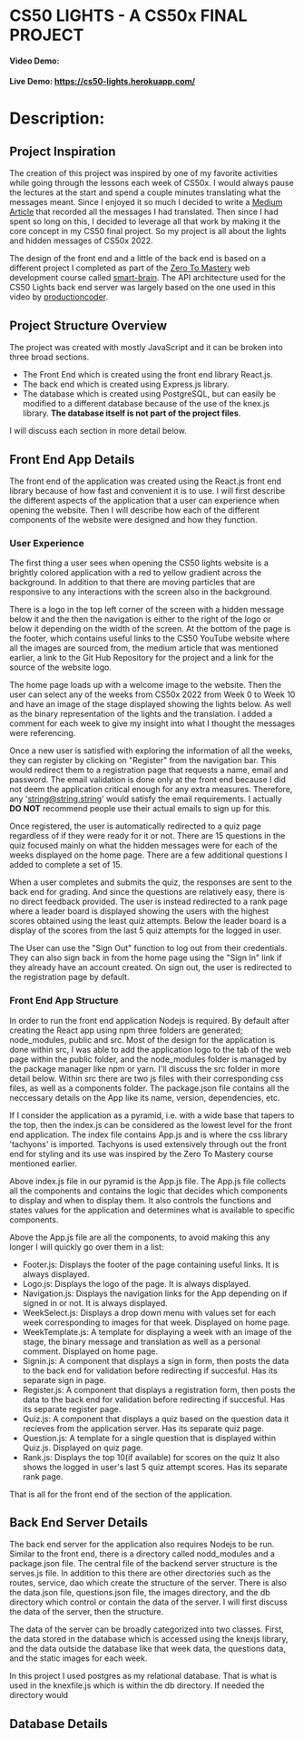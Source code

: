 # CS50 LIGHTS - A CS50x FINAL PROJECT

#### Video Demo:  <URL HERE>
#### Live Demo: https://cs50-lights.herokuapp.com/

# Description:
## Project Inspiration
The creation of this project was inspired by one of my favorite activities while going through the lessons each week of CS50x.
I would always pause the lectures at the start and spend a couple minutes translating what the messages meant.
Since I enjoyed it so much I decided to write a [Medium Article](https://medium.com/@efeogheneerhie.o/why-i-have-to-watch-every-cs50-2021-video-57cffa012e04) that recorded all the messages I had translated.
Then since I had spent so long on this, I decided to leverage all that work by making it the core concept in my CS50 final project.
So my project is all about the lights and hidden messages of CS50x 2022.

The design of the front end and a little of the back end is based on a different project I completed as part of the [Zero To Mastery](https://zerotomastery.io/) web development course called [smart-brain](https://github.com/Byte-bit-Byte/smartbrain).
The API architecture used for the CS50 Lights back end server was largely based on the one used in this video by [productioncoder](https://youtu.be/wfrn21E2NaU).

## Project Structure Overview
The project was created with mostly JavaScript and it can be broken into three broad sections. 
- The Front End which is created using the front end library React.js. 
- The back end which is created using Express.js library.
- The database which is created using PostgreSQL, but can easily be modified to a different database because of the use of the knex.js library. **The database itself is not part of the project files**. 

I will discuss each section in more detail below.

## Front End App Details
The front end of the application was created using the React.js front end library because of how fast and convenient it is to use. I will first describe the different aspects of the application that a user can experience when opening the website. Then I will describe how each of the different components of the website were designed and how they function.

### User Experience
The first thing a user sees when opening the CS50 lights website is a brightly colored application with a red to yellow gradient across the background. In addition to that there are moving particles that are responsive to any interactions with the screen also in the background.

There is a logo in the top left corner of the screen with a hidden message below it and the then the navigation is either to the right of the logo or below it depending on the width of the screen.
At the bottom of the page is the footer, which contains useful links to the CS50 YouTube website where all the images are sourced from, the medium article that was mentioned earlier, a link to the Git Hub Repository for the project and a link for the source of the website logo.

The home page loads up with a welcome image to the website. Then the user can select any of the weeks from CS50x 2022 from Week 0 to Week 10 and have an image of the stage displayed showing the lights below. As well as the binary representation of the lights and the translation. I added a comment for each week to give my insight into what I thought the messages were referencing.

Once a new user is satisfied with exploring the information of all the weeks, they can register by clicking on "Register" from the navigation bar. This would redirect them to a registration page that requests a name, email and password. The email validation is done only at the front end because I did not deem the application critical enough for any extra measures. Therefore, any 'string@string.string' would satisfy the email requirements. I actually **DO NOT** recommend people use their actual emails to sign up for this.

Once registered, the user is automatically redirected to a quiz page regardless of if they were ready for it or not. There are 15 questions in the quiz focused mainly on what the hidden messages were for each of the weeks displayed on the home page. There are a few additional questions I added to complete a set of 15.

When a user completes and submits the quiz, the responses are sent to the back end for grading. And since the questions are relatively easy, there is no direct feedback provided. The user is instead redirected to a rank page where a leader board is displayed showing the users with the highest scores obtained using the least quiz attempts. Below the leader board is a display of the scores from the last 5 quiz attempts for the logged in user.

The User can use the "Sign Out" function to log out from their credentials. They can also sign back in from the home page using the "Sign In" link if they already have an account created. On sign out, the user is redirected to the registration page by default.

### Front End App Structure
In order to run the front end application Nodejs is required. By default after creating the React app using npm three folders are generated; node_modules, public and src. Most of the design for the application is done within src, I was able to add the application logo to the tab of the web page within the public folder, and the node_modules folder is managed by the package manager like npm or yarn. I'll discuss the src folder in more detail below. Within src there are two js files with their corresponding css files, as well as a components folder. The package.json file contains all the neccessary details on the App like its name, version, dependencies, etc. 

If I consider the application as a pyramid, i.e. with a wide base that tapers to the top, then the index.js can be considered as the lowest level for the front end application. The index file contains App.js and is where the css library 'tachyons' is imported. Tachyons is used extensively through out the front end for styling and its use was inspired by the Zero To Mastery course mentioned earlier.

Above index.js file in our pyramid is the App.js file. The App.js file collects all the components and contains the logic that decides which components to display and when to display them. It also controls the functions and states values for the application and determines what is available to specific components.

Above the App.js file are all the components, to avoid making this any longer I will quickly go over them in a list:
- Footer.js: Displays the footer of the page containing useful links. It is always displayed.
- Logo.js: Displays the logo of the page. It is always displayed.
- Navigation.js: Displays the navigation links for the App depending on if signed in or not. It is always displayed.
- WeekSelect.js: Displays a drop down menu with values set for each week corresponding to images for that week. Displayed on home page.
- WeekTemplate.js: A template for displaying a week with an image of the stage, the binary message and translation as well as a personal comment. Displayed on home page.
- Signin.js: A component that displays a sign in form, then posts the data to the back end for validation before redirecting if succesful. Has its separate sign in page.
- Register.js: A component that displays a registration form, then posts the data to the back end for validation before redirecting if succesful. Has its separate register page.
- Quiz.js: A component that displays a quiz based on the question data it recieves from the application server. Has its separate quiz page.
- Question.js:  A template for a single question that is displayed within Quiz.js. Displayed on quiz page.
- Rank.js: Displays the top 10(if available) for scores on the quiz It also shows the logged in user's last 5 quiz attempt scores. Has its separate rank page.

That is all for the front end of the section of the application.

## Back End Server Details
The back end server for the application also requires Nodejs to be run. Similar to the front end, there is a directory called nodd_modules and a package.json file. The central file of the backend server structure is the serves.js file. In addition to this there are other directories such as the routes, service, dao which create the structure of the server. There is also the data.json file, questions.json file, the images directory, and the db directory which control or contain the data of the server. I will first discuss the data of the server, then the structure.

The data of the server can be broadly categorized into two classes. First, the data stored in the database which is accessed using the knexjs library, and the data outside the database like that week data, the questions data, and the static images for each week.

In this project I used postgres as my relational database. That is what is used in the knexfile.js which is within the db directory. If needed the directory would 

## Database Details
